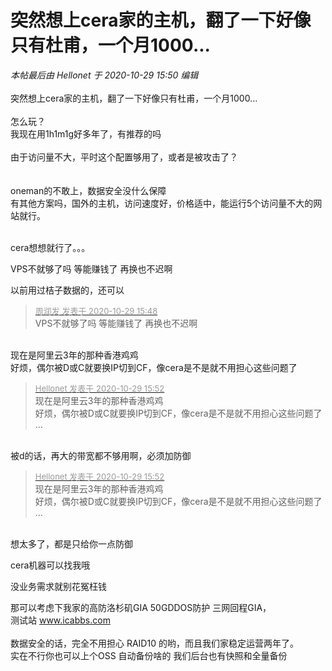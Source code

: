 # 突然想上cera家的主机，翻了一下好像只有杜甫，一个月1000...


<i class="pstatus"> 本帖最后由 Hellonet 于 2020-10-29 15:50 编辑 </i><br />
<br />
突然想上cera家的主机，翻了一下好像只有杜甫，一个月1000...<br />
<br />
怎么玩？<br />
我现在用1h1m1g好多年了，有推荐的吗<br />
<br />
由于访问量不大，平时这个配置够用了，或者是被攻击了？<br />
<img id="aimg_TQNzk" onclick="zoom(this, this.src, 0, 0, 0)" class="zoom" src="https://s1.ax1x.com/2020/10/29/BG5pAx.jpg" onmouseover="img_onmouseoverfunc(this)" onload="thumbImg(this)" border="0" alt="" /><br />
<br />
<br />
oneman的不敢上，数据安全没什么保障<br />
有其他方案吗，国外的主机，访问速度好，价格适中，能运行5个访问量不大的网站就行。<br />
<br />


cera想想就行了。。。

VPS不就够了吗 等能赚钱了 再换也不迟啊

以前用过桔子数据的，还可以

<div class="quote"><blockquote><font size="2"><a href="https://www.hostloc.com/forum.php?mod=redirect&amp;goto=findpost&amp;pid=9369574&amp;ptid=759848" target="_blank"><font color="#999999">周润发 发表于 2020-10-29 15:48</font></a></font><br />
VPS不就够了吗 等能赚钱了 再换也不迟啊</blockquote></div><br />
现在是阿里云3年的那种香港鸡鸡<br />
好烦，偶尔被D或C就要换IP切到CF，像cera是不是就不用担心这些问题了

<div class="quote"><blockquote><font size="2"><a href="https://www.hostloc.com/forum.php?mod=redirect&amp;goto=findpost&amp;pid=9369590&amp;ptid=759848" target="_blank"><font color="#999999">Hellonet 发表于 2020-10-29 15:52</font></a></font><br />
现在是阿里云3年的那种香港鸡鸡<br />
好烦，偶尔被D或C就要换IP切到CF，像cera是不是就不用担心这些问题了 ...</blockquote></div><br />
被d的话，再大的带宽都不够用啊，必须加防御

<div class="quote"><blockquote><font size="2"><a href="https://www.hostloc.com/forum.php?mod=redirect&amp;goto=findpost&amp;pid=9369590&amp;ptid=759848" target="_blank"><font color="#999999">Hellonet 发表于 2020-10-29 15:52</font></a></font><br />
现在是阿里云3年的那种香港鸡鸡<br />
好烦，偶尔被D或C就要换IP切到CF，像cera是不是就不用担心这些问题了 ...</blockquote></div><br />
想太多了，都是只给你一点防御

cera机器可以找我哦

没业务需求就别花冤枉钱

那可以考虑下我家的高防洛杉矶GIA 50GDDOS防护 三网回程GIA，<br />
测试站 www.icabbs.com<br />
<br />
数据安全的话，完全不用担心 RAID10 的哟，而且我们家稳定运营两年了。<br />
实在不行你也可以上个OSS 自动备份啥的 我们后台也有快照和全量备份
